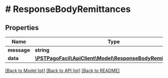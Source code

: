 # # ResponseBodyRemittances

## Properties

Name | Type | Description | Notes
------------ | ------------- | ------------- | -------------
**message** | **string** |  | [optional] 
**data** | [**\PSTPagoFacil\ApiClient\Model\ResponseBodyRemittancesData**](ResponseBodyRemittancesData.md) |  | [optional] 

[[Back to Model list]](../../README.md#documentation-for-models) [[Back to API list]](../../README.md#documentation-for-api-endpoints) [[Back to README]](../../README.md)


